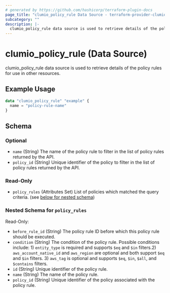 ```yaml
---
# generated by https://github.com/hashicorp/terraform-plugin-docs
page_title: "clumio_policy_rule Data Source - terraform-provider-clumio"
subcategory: ""
description: |-
  clumio_policy_rule data source is used to retrieve details of the policy rules for use in other resources.
---
```


# clumio_policy_rule (Data Source)

clumio_policy_rule data source is used to retrieve details of the policy rules for use in other resources.

## Example Usage

```terraform
data "clumio_policy_rule" "example" {
  name = "policy-rule-name"
}
```

<!-- schema generated by tfplugindocs -->
## Schema

### Optional

- `name` (String) The name of the policy rule to filter in the list of policy rules returned by the API.
- `policy_id` (String) Unique identifier of the policy to filter in the list of policy rules returned by the API.

### Read-Only

- `policy_rules` (Attributes Set) List of policies which matched the query criteria. (see [below for nested schema](#nestedatt--policy_rules))

<a id="nestedatt--policy_rules"></a>
### Nested Schema for `policy_rules`

Read-Only:

- `before_rule_id` (String) The policy rule ID before which this policy rule should be executed.
- `condition` (String) The condition of the policy rule. Possible conditions include: 1) `entity_type` is required and supports `$eq` and `$in` filters.2) `aws_account_native_id` and `aws_region` are optional and both support `$eq` and `$in` filters. 3) `aws_tag` is optional and supports `$eq`, `$in`, `$all`, and `$contains` filters.
- `id` (String) Unique identifier of the policy rule.
- `name` (String) The name of the policy rule.
- `policy_id` (String) Unique identifier of the policy associated with the policy rule.
